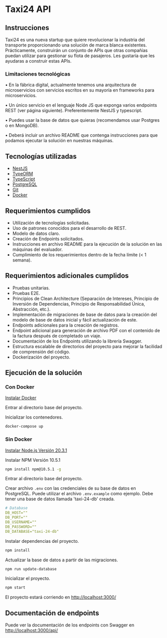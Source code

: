 # Taxi24 API

## Instrucciones

Taxi24 es una nueva startup que quiere revolucionar la industria del transporte proporcionando 
una solución de marca blanca existentes. Prácticamente, construirán un conjunto de APIs que otras compañías puedan utilizar para gestionar su flota de pasajeros. Les gustaría que les ayudaras a construir estas APIs.

### Limitaciones tecnológicas

• En la fábrica digital, actualmente tenemos una arquitectura de microservicios con servicios 
escritos  en su mayoría en frameworks para microservicios.

• Un único servicio en el lenguaje Node JS que exponga varios endpoints REST (ver página 
siguiente). Preferentemente NestJS y typescript.

• Puedes usar la base de datos que quieras (recomendamos usar Postgres o en MongoDB).

• Deberá incluir un archivo README que contenga instrucciones para que podamos ejecutar 
la solución en nuestras máquinas.

## Tecnologías utilizadas

* [NestJS](https://nestjs.com/)
* [TypeORM](https://typeorm.io/)
* [TypeScript](https://www.typescriptlang.org/)
* [PostgreSQL](https://www.postgresql.org/)
* [Git](https://git-scm.com/)
* [Docker](https://www.docker.com/)

## Requerimientos cumplidos

* Utilización de tecnologías solicitadas.
* Uso de patrones conocidos para el desarrollo de REST.
* Modelo de datos claro.
* Creación de Endpoints solicitados.
* Instrucciones en archivo README para la ejecución de la solución en las máquinas del evaluador.
* Cumplimiento de los requerimientos dentro de la fecha límite (< 1 semana).

## Requerimientos adicionales cumplidos

* Pruebas unitarias.
* Pruebas E2E.
* Principios de Clean Architecture (Separación de Intereses, Principio de Inversión de Dependencias, Principio de Responsabilidad Única, Abstracción, etc.).
* Implementación de migraciones de base de datos para la creación del modelo de base de datos inicial y fácil actualización de este.
* Endpoints adicionales para la creación de registros.
* Endpoint adicional para generación de archivo PDF con el contenido de la factura después de completado un viaje.
* Documentación de los Endpoints utilizando la librería Swagger.
* Estructura escalable de directorios del proyecto para mejorar la facilidad de comprensión del código.
* Dockerización del proyecto.

## Ejecución de la solución

### Con Docker

[Instalar Docker](https://www.docker.com/products/docker-desktop/)

Entrar al directorio base del proyecto.

Inicializar los contenedores.

```sh
docker-compose up
```

### Sin Docker

[Instalar Node.js Versión 20.3.1](https://nodejs.org/dist/v20.3.1/node-v20.3.1-x64.msi)

Instalar NPM Versión 10.5.1

```sh
npm install npm@10.5.1 -g
```

Entrar al directorio base del proyecto.

Crear archivo `.env` con las credenciales de su base de datos en PostgreSQL. Puede utilizar el archivo `.env.example` como ejemplo. Debe tener una base de datos llamada 'taxi-24-db' creada.

```yaml
# Database
DB_HOST=""
DB_PORT=""
DB_USERNAME=""
DB_PASSWORD=""
DB_DATABASE="taxi-24-db"
```

Instalar dependencias del proyecto.

```sh
npm install
```

Actualizar la base de datos a partir de las migraciones.

```sh
npm run update-database
```

Inicializar el proyecto.

```sh
npm start
```

El proyecto estará corriendo en [http://localhost:3000/](http://localhost:3000/)

## Documentación de endpoints

Puede ver la documentación de los endpoints con Swagger en [http://localhost:3000/api/](http://localhost:3000/api/)

